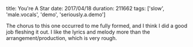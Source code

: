 title: You're A Star
date: 2017/04/18
duration: 211662
tags: ['slow', 'male.vocals', 'demo', 'seriously.a.demo']

The chorus to this one occurred to me fully formed, and I think I did a good job fleshing it out. I like the lyrics and melody more than the arrangement/production, which is very rough.
